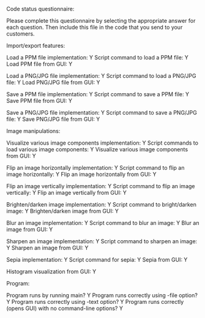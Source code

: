 Code status questionnaire:

Please complete this questionnaire by selecting the appropriate answer for each question.
Then include this file in the code that you send to your customers.

Import/export features:

Load a PPM file implementation: Y
Script command to load a PPM file: Y
Load PPM file from GUI: Y

Load a PNG/JPG file implementation: Y
Script command to load a PNG/JPG file: Y
Load PNG/JPG file from GUI: Y

Save a PPM file implementation: Y
Script command to save a PPM file: Y
Save PPM file from GUI: Y

Save a PNG/JPG file implementation: Y
Script command to save a PNG/JPG file: Y
Save PNG/JPG file from GUI: Y


Image manipulations:

Visualize various image components implementation: Y
Script commands to load various image components: Y
Visualize various image components from GUI: Y

Flip an image horizontally implementation: Y
Script command to flip an image horizontally: Y
Flip an image horizontally from GUI: Y

Flip an image vertically implementation: Y
Script command to flip an image vertically: Y
Flip an image vertically from GUI: Y

Brighten/darken image implementation: Y
Script command to bright/darken image: Y
Brighten/darken image from GUI: Y

Blur an image implementation: Y
Script command to blur an image: Y
Blur an image from GUI: Y

Sharpen an image implementation: Y
Script command to sharpen an image: Y
Sharpen an image from GUI: Y

Sepia implementation: Y
Script command for sepia: Y
Sepia from GUI: Y

Histogram visualization from GUI: Y

Program:

Program runs by running main? Y
Program runs correctly using -file option? Y
Program runs correctly using -text option? Y
Program runs correctly (opens GUI) with no command-line options? Y